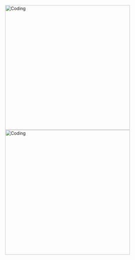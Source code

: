 <img align="right" alt="Coding" width="400" src="https://gifs.obs.ru-moscow-1.hc.sbercloud.ru/dfcbaf9ff258d88e71938a59907e5b4c25ea42de5563e929a90fad98eaf8596f.gif">
<img align="right" alt="Coding" width="400" src="https://media1.tenor.com/m/fCNWppnFSSQAAAAC/anime.gif">
